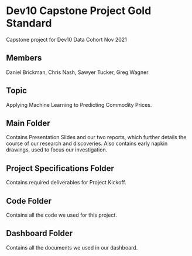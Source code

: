 # Dev10 Capstone Project Gold Standard
Capstone project for Dev10 Data Cohort Nov 2021

## Members
Daniel Brickman, Chris Nash, Sawyer Tucker, Greg Wagner

## Topic
Applying Machine Learning to Predicting Commodity Prices.

## Main Folder
Contains Presentation Slides and our two reports, which further details the course of our research and discoveries.
Also contains early napkin drawings, used to focus our investigation.

## Project Specifications Folder
Contains required deliverables for Project Kickoff.

## Code Folder
Contains all the code we used for this project.

## Dashboard Folder
Contains all the documents we used in our dashboard.
